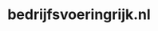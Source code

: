 ---
layout: post
title:  "bedrijfsvoeringrijk.nl"
internal_url:  "/dutchgov/bedrijfsvoeringrijk.nl.html"
categories: dutchgov
---